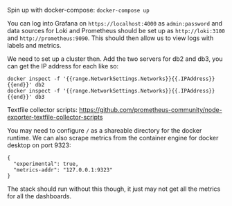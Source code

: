 
Spin up with docker-compose:
`docker-compose up`

You can log into Grafana on `https://localhost:4000` as `admin:password` and data sources for Loki and Prometheus should be set up as `http://loki:3100` and `http://prometheus:9090`.
This should then allow us to view logs with labels and metrics.

We need to set up a cluster then.
Add the two servers for db2 and db3, you can get the IP address for each like so: 

```
docker inspect -f '{{range.NetworkSettings.Networks}}{{.IPAddress}}{{end}}' db2
docker inspect -f '{{range.NetworkSettings.Networks}}{{.IPAddress}}{{end}}' db3
```

Textfile collector scripts: https://github.com/prometheus-community/node-exporter-textfile-collector-scripts

You may need to configure `/` as a shareable directory for the docker runtime.
We can also scrape metrics from the container engine for docker desktop on port 9323:
```
{
  "experimental": true,
  "metrics-addr": "127.0.0.1:9323"
}
```
The stack should run without this though, it just may not get all the metrics for all the dashboards.